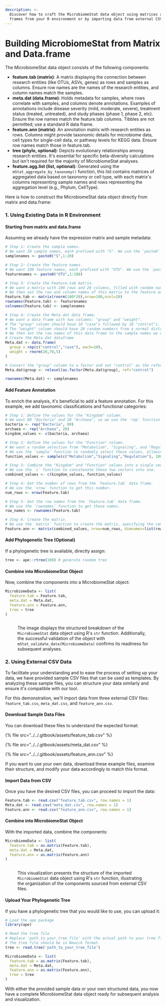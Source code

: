 ```yaml
---
description: >-
  Discover how to craft the MicrobiomeStat data object using matrices and data
  frames from your R environment or by importing data from external CSV files.
---
```


# Building MicrobiomeStat from Matrix and Data.frame

The MicrobiomeStat data object consists of the following components:

* **feature.tab (matrix)**: A matrix displaying the connection between research entities (like OTUs, ASVs, genes) as rows and samples as columns. Ensure row names are the names of the research entities, and column names match the samples.
* **meta.dat (data.frame)**: Holds metadata for samples, where rows correlate with samples, and columns denote annotations. Examples of annotations include disease severity (mild, moderate, severe), treatment status (treated, untreated), and study phases (phase 1, phase 2, etc). Ensure the row names match the feature.tab columns. Tibbles are not permitted; use a standard R data frame.
* **feature.ann (matrix)**: An annotation matrix with research entities as rows. Columns might provide taxonomic details for microbiome data, cell types for single-cell data, or pathway levels for KEGG data. Ensure row names match those in feature.tab.
* **tree (phylo, optional)**: Depicts evolutionary relationships among research entities. It's essential for specific beta-diversity calculations but isn't required for the majority of MicrobiomeStat analyses.
* **feature.agg.list (list, optional)**: Generated using the `mStat_aggregate_by_taxonomy()` function, this list contains matrices of aggregated data based on taxonomy or cell type, with each matrix's columns representing sample names and rows representing the aggregation level (e.g., Phylum, CellType).

Here is how to construct the MicrobiomeStat data object directly from matrix and data.frame:

### 1. Using Existing Data in R Environment

#### Starting from matrix and data.frame

Assuming we already have the expression matrix and sample metadata:

```r
# Step 1: Create the sample names.
# We want 20 sample names, each prefixed with "S". We use the `paste0` function to concatenate "S" with the numbers 1 through 20.
samplenames <- paste0("S",1:20)

# Step 2: Create the feature names.
# We want 100 feature names, each prefixed with "OTU". We use the `paste0` function to concatenate "OTU" with the numbers 1 through 100.
featurenames <- paste0("OTU",1:100)

# Step 3: Create the Feature.tab matrix.
# We want a matrix with 100 rows and 20 columns, filled with random numbers from a normal distribution (using `rnorm`).
# We then set the row and column names of this matrix to the feature and sample names we created earlier.
Feature.tab <- matrix(rnorm(100*20),nrow=100,ncol=20)
rownames(Feature.tab) <- featurenames
colnames(Feature.tab) <- samplenames

# Step 4: Create the Meta.dat data frame.
# We want a data frame with two columns: "group" and "weight".
# The "group" column should have 10 "case"s followed by 10 "control"s.
# The "weight" column should have 20 random numbers from a normal distribution with mean 70 and standard deviation 5.
# We then set the row names of this data frame to the sample names we created earlier.
# Create the Meta.dat dataframe
Meta.dat <- data.frame(
  group = rep(c("control","case"), each=10),
  weight = rnorm(20,70,5)
)

# Convert the "group" column to a factor and set "control" as the reference level
Meta.dat$group <- relevel(as.factor(Meta.dat$group), ref="control")

rownames(Meta.dat) <- samplenames
```

#### Add Feature Annotation

To enrich the analysis, it's beneficial to add a feature annotation. For this example, we add taxonomic classifications and functional categories:

```r
# Step 1: Define the values for the "Kingdom" column. 
# We want 80 "Bacteria" and 20 "Archaea", so we use the `rep` function to repeat these values the desired number of times.
bacteria <- rep("Bacteria", 80)
archaea <- rep("Archaea", 20)
kingdom_values <- c(bacteria, archaea)

# Step 2: Define the values for the "Function" column. 
# We want a random selection from "Metabolism", "Signaling", and "Regulation", and we want 100 values in total.
# We use the `sample` function to randomly select these values, allowing for repeats (replace=TRUE).
function_values <- sample(c("Metabolism","Signaling","Regulation"), 100, replace=TRUE)

# Step 3: Combine the "Kingdom" and "Function" values into a single vector.
# We use the `c` function to concatenate these two vectors into one.
combined_values <- c(kingdom_values, function_values)

# Step 4: Get the number of rows from the `Feature.tab` data frame.
# We use the `nrow` function to get this number.
num_rows <- nrow(Feature.tab)

# Step 5: Get the row names from the `Feature.tab` data frame.
# We use the `rownames` function to get these names.
row_names <- rownames(Feature.tab)

# Step 6: Create the matrix.
# We use the `matrix` function to create the matrix, specifying the combined values, the number of rows, and the column and row names.
Feature.ann <- matrix(combined_values, nrow=num_rows, dimnames=list(row_names, c("Kingdom", "Function")))
```

#### Add Phylogenetic Tree (Optional)

If a phylogenetic tree is available, directly assign:

```r
tree <- ape::rtree(100) # generate random tree
```

#### Combine into MicrobiomeStat Object

Now, combine the components into a MicrobiomeStat object:

```r
MicrobiomeData <- list(
  feature.tab = Feature.tab,
  meta.dat = Meta.dat,
  feature.ann = Feature.ann,
  tree = tree
)
```

<figure><img src="../../.gitbook/assets/Screenshot 2023-10-10 at 10.18.21.png" alt=""><figcaption><p>The image displays the structured breakdown of the <code>MicrobiomeStat</code> data object using R's <code>str</code> function. Additionally, the successful validation of the object with <code>mStat_validate_data(MicrobiomeData)</code> confirms its readiness for subsequent analyses.</p></figcaption></figure>

### 2. Using External CSV Data

To facilitate your understanding and to ease the process of setting up your data, we have provided sample CSV files that can be used as templates. By analyzing these sample files, you can structure your data similarly and ensure it's compatible with our tool.

For this demonstration, we'll import data from three external CSV files: `feature_tab.csv`, `meta_dat.csv`, and `feature_ann.csv`.

#### Download Sample Data Files

You can download these files to understand the expected format:

{% file src="../../.gitbook/assets/feature_tab.csv" %}

{% file src="../../.gitbook/assets/meta_dat.csv" %}

{% file src="../../.gitbook/assets/feature_ann.csv" %}

If you want to use your own data, download these example files, examine their structure, and modify your data accordingly to match this format.

#### Import Data from CSV

Once you have the desired CSV files, you can proceed to import the data:

```r
Feature.tab <- read.csv("feature_tab.csv", row.names = 1)
Meta.dat <- read.csv("meta_dat.csv", row.names = 1)
Feature.ann <- read.csv("feature_ann.csv", row.names = 1)
```

#### Combine into MicrobiomeStat Object

With the imported data, combine the components:

```r
MicrobiomeData <- list(
  feature.tab = as.matrix(Feature.tab),
  meta.dat = Meta.dat,
  feature.ann = as.matrix(Feature.ann)
)
```

<figure><img src="../../.gitbook/assets/Screenshot 2023-10-10 at 10.28.16.png" alt=""><figcaption><p>This visualization presents the structure of the imported <code>MicrobiomeStat</code> data object using R's <code>str</code> function, illustrating the organization of the components sourced from external CSV files.</p></figcaption></figure>

#### Upload Your Phylogenetic Tree

If you have a phylogenetic tree that you would like to use, you can upload it:

```r
# Load the ape package
library(ape)

# Read the tree file
# Replace 'path_to_your_tree_file' with the actual path to your tree file.
# The tree file should be in Newick format.
tree <- read.tree('path_to_your_tree_file')

MicrobiomeData <- list(
  feature.tab = as.matrix(Feature.tab),
  meta.dat = Meta.dat,
  feature.ann = as.matrix(Feature.ann),
  tree = tree
)
```

With either the provided sample data or your own structured data, you now have a complete MicrobiomeStat data object ready for subsequent analysis and visualization.

